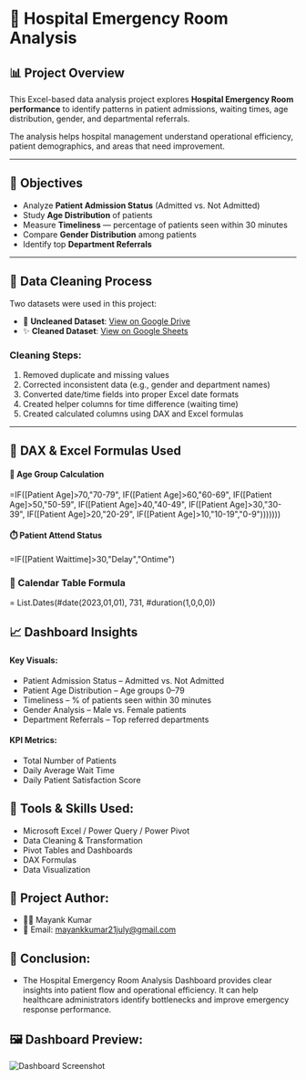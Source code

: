 # 🏥 Hospital Emergency Room Analysis

## 📊 Project Overview
This Excel-based data analysis project explores **Hospital Emergency Room performance** to identify patterns in patient admissions, waiting times, age distribution, gender, and departmental referrals.

The analysis helps hospital management understand operational efficiency, patient demographics, and areas that need improvement.

---

## 🧾 Objectives
- Analyze **Patient Admission Status** (Admitted vs. Not Admitted)
- Study **Age Distribution** of patients
- Measure **Timeliness** — percentage of patients seen within 30 minutes
- Compare **Gender Distribution** among patients
- Identify top **Department Referrals**

---

## 🧹 Data Cleaning Process
Two datasets were used in this project:

- 🧱 **Uncleaned Dataset**: [View on Google Drive](https://drive.google.com/file/d/1ghIowsfFSsAsio02dCrFnC4lr4r5gsEI/view?usp=sharing)
- ✨ **Cleaned Dataset**: [View on Google Sheets](https://docs.google.com/spreadsheets/d/1Np6--T_7RQPk_us6DCXYLTU-MC5ThgcA/edit?usp=sharing&ouid=114879746492443693925&rtpof=true&sd=true)

### Cleaning Steps:
1. Removed duplicate and missing values  
2. Corrected inconsistent data (e.g., gender and department names)  
3. Converted date/time fields into proper Excel date formats  
4. Created helper columns for time difference (waiting time)  
5. Created calculated columns using DAX and Excel formulas

---

## 🧮 DAX & Excel Formulas Used
#### 👶 Age Group Calculation
=IF([Patient Age]>70,"70-79",
IF([Patient Age]>60,"60-69",
IF([Patient Age]>50,"50-59",
IF([Patient Age]>40,"40-49",
IF([Patient Age]>30,"30-39",
IF([Patient Age]>20,"20-29",
IF([Patient Age]>10,"10-19","0-9")))))))

#### ⏱️ Patient Attend Status
=IF([Patient Waittime]>30,"Delay","Ontime")

### 📆 Calendar Table Formula
= List.Dates(#date(2023,01,01), 731, #duration(1,0,0,0))

## 📈 Dashboard Insights

#### Key Visuals:
- Patient Admission Status – Admitted vs. Not Admitted
- Patient Age Distribution – Age groups 0–79
- Timeliness – % of patients seen within 30 minutes
- Gender Analysis – Male vs. Female patients
- Department Referrals – Top referred departments

#### KPI Metrics:
- Total Number of Patients
- Daily Average Wait Time
- Daily Patient Satisfaction Score

## 🧰 Tools & Skills Used:
- Microsoft Excel / Power Query / Power Pivot
- Data Cleaning & Transformation
- Pivot Tables and Dashboards
- DAX Formulas
- Data Visualization

## 📅 Project Author:
- 👨‍💻 Mayank Kumar
- 📧 Email: mayankkumar21july@gmail.com

## 🏁 Conclusion:
- The Hospital Emergency Room Analysis Dashboard provides clear insights into patient flow and operational efficiency.
It can help healthcare administrators identify bottlenecks and improve emergency response performance.

## 🖼️ Dashboard Preview:
![Dashboard Screenshot](<img width="887" height="395" alt="Dashboard" src="https://github.com/user-attachments/assets/13fd481b-41aa-4f97-b5c5-e84855554354" />
)
